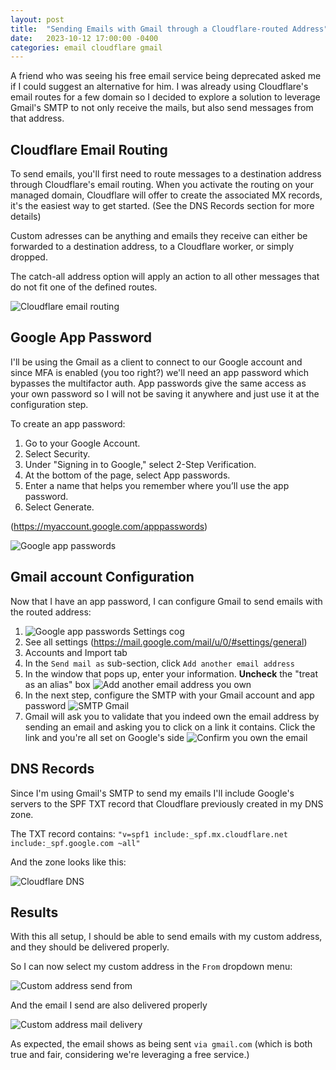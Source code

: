 ```yaml
---
layout: post
title:  "Sending Emails with Gmail through a Cloudflare-routed Address"
date:   2023-10-12 17:00:00 -0400
categories: email cloudflare gmail
---
```


A friend who was seeing his free email service being deprecated asked me if I could suggest an alternative for him. I was already using Cloudflare's email routes for a few domain so I decided to explore a solution to leverage Gmail's SMTP to not only receive the mails, but also send messages from that address.

## Cloudflare Email Routing

To send emails, you'll first need to route messages to a destination address through Cloudflare's email routing. When you activate the routing on your managed domain, Cloudflare will offer to create the associated MX records, it's the easiest way to get started. (See the DNS Records section for more details)

Custom adresses can be anything and emails they receive can either be forwarded to a destination address, to a Cloudflare worker, or simply dropped. 

The catch-all address option will apply an action to all other messages that do not fit one of the defined routes.

![Cloudflare email routing](/assets/img/2023-10-12-routed-emails/cloudflare-email-routing.png)

## Google App Password

I'll be using the Gmail as a client to connect to our Google account and since MFA is enabled (you too right?) we'll need an app password which bypasses the multifactor auth. 
App passwords give the same access as your own password so I will not be saving it anywhere and just use it at the configuration step.

To create an app password:
1. Go to your Google Account.
2. Select Security.
3. Under "Signing in to Google," select 2-Step Verification.
4. At the bottom of the page, select App passwords.
5. Enter a name that helps you remember where you’ll use the app password.
6. Select Generate.

(https://myaccount.google.com/apppasswords) 

![Google app passwords](/assets/img/2023-10-12-routed-emails/google-app-passwords.png)

## Gmail account Configuration

Now that I have an app password, I can configure Gmail to send emails with the routed address:
1. ![Google app passwords](/assets/img/2023-10-12-routed-emails/gmail-cog.png) Settings cog 
2. See all settings (https://mail.google.com/mail/u/0/#settings/general)
3. Accounts and Import tab
4. In the `Send mail as` sub-section, click `Add another email address`
5. In the window that pops up, enter your information. **Uncheck** the "treat as an alias" box
![Add another email address you own](/assets/img/2023-10-12-routed-emails/another-address.png)
6. In the next step, configure the SMTP with your Gmail account and app password
![SMTP Gmail](/assets/img/2023-10-12-routed-emails/smtp-settings.png)
7. Gmail will ask you to validate that you indeed own the email address by sending an email and asking you to click on a link it contains. Click the link and you're all set on Google's side
![Confirm you own the email](/assets/img/2023-10-12-routed-emails/confirm-email.png)

## DNS Records
Since I'm using Gmail's SMTP to send my emails I'll include Google's servers to the SPF TXT record that Cloudflare previously created in my DNS zone.

The TXT record contains:
`"v=spf1 include:_spf.mx.cloudflare.net include:_spf.google.com ~all"`

And the zone looks like this:

![Cloudflare DNS](/assets/img/2023-10-12-routed-emails/dns-zone.png)

## Results

With this all setup, I should be able to send emails with my custom address, and they should be delivered properly.

So I can now select my custom address in the `From` dropdown menu:

![Custom address send from](/assets/img/2023-10-12-routed-emails/send-from.png)


And the email I send are also delivered properly

![Custom address mail delivery](/assets/img/2023-10-12-routed-emails/email-delivery.png)

As expected, the email shows as being sent `via gmail.com` (which is both true and fair, considering we're leveraging a free service.)